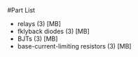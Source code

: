 #Part List

* relays (3) [MB]
* fklyback diodes (3) [MB]
* BJTs (3) [MB]
* base-current-limiting resistors (3) [MB]
